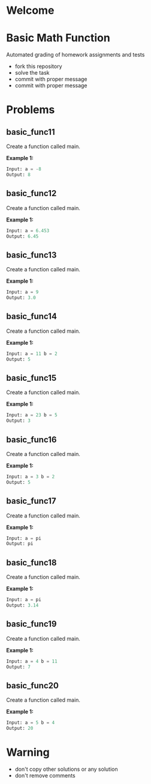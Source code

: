 # Welcome
# Basic Math Function

Automated grading of homework assignments and tests
- fork this repository
- solve the task
- commit with proper message
- commit with proper message

# Problems
## basic_func11

  Create a function called main.

**Example 1:**

```Python
Input: a = -8
Output: 8
```

## basic_func12

  Create a function called main.

**Example 1:**

```Python
Input: a = 6.453
Output: 6.45
```

## basic_func13

  Create a function called main.

**Example 1:**

```Python
Input: a = 9
Output: 3.0
```

## basic_func14

  Create a function called main.

**Example 1:**

```Python
Input: a = 11 b = 2
Output: 5
```

## basic_func15

  Create a function called main.

**Example 1:**

```Python
Input: a = 23 b = 5
Output: 3
```

## basic_func16

  Create a function called main.

**Example 1:**

```Python
Input: a = 3 b = 2
Output: 5
```

## basic_func17

  Create a function called main.

**Example 1:**

```Python
Input: a = pi
Output: pi
```

## basic_func18

  Create a function called main.

**Example 1:**

```Python
Input: a = pi
Output: 3.14
```

## basic_func19

  Create a function called main.

**Example 1:**

```Python
Input: a = 4 b = 11
Output: 7
```

## basic_func20

  Create a function called main.

**Example 1:**

```Python
Input: a = 5 b = 4
Output: 20
```

# Warning
- don't copy other solutions or any solution
- don't remove comments